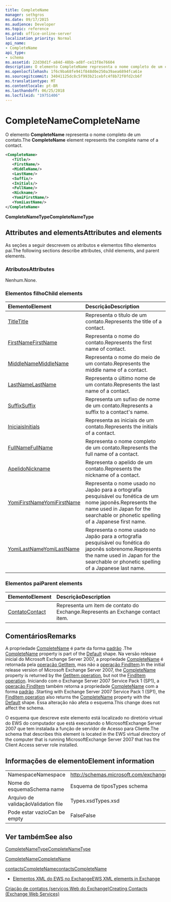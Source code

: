 ```yaml
---
title: CompleteName
manager: sethgros
ms.date: 09/17/2015
ms.audience: Developer
ms.topic: reference
ms.prod: office-online-server
localization_priority: Normal
api_name:
- CompleteName
api_type:
- schema
ms.assetid: 22d30d1f-a84d-48bb-ad8f-ce13f8e76604
description: O elemento CompleteName representa o nome completo de um contato.
ms.openlocfilehash: 1f6c9ba68fe941f848d0e250a39aea6894fca61e
ms.sourcegitcommit: 34041125dc8c5f993b21cebfc4f8b72f0fd2cb6f
ms.translationtype: MT
ms.contentlocale: pt-BR
ms.lasthandoff: 06/25/2018
ms.locfileid: "19751406"
---
```

# <a name="completename"></a><span data-ttu-id="d45f0-103">CompleteName</span><span class="sxs-lookup"><span data-stu-id="d45f0-103">CompleteName</span></span>

<span data-ttu-id="d45f0-104">O elemento **CompleteName** representa o nome completo de um contato.</span><span class="sxs-lookup"><span data-stu-id="d45f0-104">The **CompleteName** element represents the complete name of a contact.</span></span> 
  
```xml
<CompleteName>
   <Title/>
   <FirstName/>
   <MiddleName/>
   <LastName/>
   <Suffix/>
   <Initials/>
   <FullName/>
   <Nickname/>
   <YomiFirstName/>
   <YomiLastName/>
</CompleteName>
```

 <span data-ttu-id="d45f0-105">**CompleteNameType**</span><span class="sxs-lookup"><span data-stu-id="d45f0-105">**CompleteNameType**</span></span>
## <a name="attributes-and-elements"></a><span data-ttu-id="d45f0-106">Attributes and elements</span><span class="sxs-lookup"><span data-stu-id="d45f0-106">Attributes and elements</span></span>

<span data-ttu-id="d45f0-107">As seções a seguir descrevem os atributos e elementos filho elementos pai.</span><span class="sxs-lookup"><span data-stu-id="d45f0-107">The following sections describe attributes, child elements, and parent elements.</span></span>
  
### <a name="attributes"></a><span data-ttu-id="d45f0-108">Atributos</span><span class="sxs-lookup"><span data-stu-id="d45f0-108">Attributes</span></span>

<span data-ttu-id="d45f0-109">Nenhum.</span><span class="sxs-lookup"><span data-stu-id="d45f0-109">None.</span></span>
  
### <a name="child-elements"></a><span data-ttu-id="d45f0-110">Elementos filho</span><span class="sxs-lookup"><span data-stu-id="d45f0-110">Child elements</span></span>

|<span data-ttu-id="d45f0-111">**Elemento**</span><span class="sxs-lookup"><span data-stu-id="d45f0-111">**Element**</span></span>|<span data-ttu-id="d45f0-112">**Descrição**</span><span class="sxs-lookup"><span data-stu-id="d45f0-112">**Description**</span></span>|
|:-----|:-----|
|[<span data-ttu-id="d45f0-113">Title</span><span class="sxs-lookup"><span data-stu-id="d45f0-113">Title</span></span>](title.md) <br/> |<span data-ttu-id="d45f0-114">Representa o título de um contato.</span><span class="sxs-lookup"><span data-stu-id="d45f0-114">Represents the title of a contact.</span></span>  <br/> |
|[<span data-ttu-id="d45f0-115">FirstName</span><span class="sxs-lookup"><span data-stu-id="d45f0-115">FirstName</span></span>](firstname.md) <br/> |<span data-ttu-id="d45f0-116">Representa o nome do contato.</span><span class="sxs-lookup"><span data-stu-id="d45f0-116">Represents the first name of contact.</span></span>  <br/> |
|[<span data-ttu-id="d45f0-117">MiddleName</span><span class="sxs-lookup"><span data-stu-id="d45f0-117">MiddleName</span></span>](middlename.md) <br/> |<span data-ttu-id="d45f0-118">Representa o nome do meio de um contato.</span><span class="sxs-lookup"><span data-stu-id="d45f0-118">Represents the middle name of a contact.</span></span>  <br/> |
|[<span data-ttu-id="d45f0-119">LastName</span><span class="sxs-lookup"><span data-stu-id="d45f0-119">LastName</span></span>](lastname.md) <br/> |<span data-ttu-id="d45f0-120">Representa o último nome de um contato.</span><span class="sxs-lookup"><span data-stu-id="d45f0-120">Represents the last name of a contact.</span></span>  <br/> |
|[<span data-ttu-id="d45f0-121">Suffix</span><span class="sxs-lookup"><span data-stu-id="d45f0-121">Suffix</span></span>](suffix.md) <br/> |<span data-ttu-id="d45f0-122">Representa um sufixo de nome de um contato.</span><span class="sxs-lookup"><span data-stu-id="d45f0-122">Represents a suffix to a contact's name.</span></span>  <br/> |
|[<span data-ttu-id="d45f0-123">Iniciais</span><span class="sxs-lookup"><span data-stu-id="d45f0-123">Initials</span></span>](initials.md) <br/> |<span data-ttu-id="d45f0-124">Representa as iniciais de um contato.</span><span class="sxs-lookup"><span data-stu-id="d45f0-124">Represents the initials of a contact.</span></span>  <br/> |
|[<span data-ttu-id="d45f0-125">FullName</span><span class="sxs-lookup"><span data-stu-id="d45f0-125">FullName</span></span>](fullname.md) <br/> |<span data-ttu-id="d45f0-126">Representa o nome completo de um contato.</span><span class="sxs-lookup"><span data-stu-id="d45f0-126">Represents the full name of a contact.</span></span>  <br/> |
|[<span data-ttu-id="d45f0-127">Apelido</span><span class="sxs-lookup"><span data-stu-id="d45f0-127">Nickname</span></span>](nickname.md) <br/> |<span data-ttu-id="d45f0-128">Representa o apelido de um contato.</span><span class="sxs-lookup"><span data-stu-id="d45f0-128">Represents the nickname of a contact.</span></span>  <br/> |
|[<span data-ttu-id="d45f0-129">YomiFirstName</span><span class="sxs-lookup"><span data-stu-id="d45f0-129">YomiFirstName</span></span>](yomifirstname.md) <br/> |<span data-ttu-id="d45f0-130">Representa o nome usado no Japão para a ortografia pesquisável ou fonética de um nome japonês.</span><span class="sxs-lookup"><span data-stu-id="d45f0-130">Represents the name used in Japan for the searchable or phonetic spelling of a Japanese first name.</span></span>  <br/> |
|[<span data-ttu-id="d45f0-131">YomiLastName</span><span class="sxs-lookup"><span data-stu-id="d45f0-131">YomiLastName</span></span>](yomilastname.md) <br/> |<span data-ttu-id="d45f0-132">Representa o nome usado no Japão para a ortografia pesquisável ou fonética do japonês sobrenome.</span><span class="sxs-lookup"><span data-stu-id="d45f0-132">Represents the name used in Japan for the searchable or phonetic spelling of a Japanese last name.</span></span>  <br/> |
   
### <a name="parent-elements"></a><span data-ttu-id="d45f0-133">Elementos pai</span><span class="sxs-lookup"><span data-stu-id="d45f0-133">Parent elements</span></span>

|<span data-ttu-id="d45f0-134">**Elemento**</span><span class="sxs-lookup"><span data-stu-id="d45f0-134">**Element**</span></span>|<span data-ttu-id="d45f0-135">**Descrição**</span><span class="sxs-lookup"><span data-stu-id="d45f0-135">**Description**</span></span>|
|:-----|:-----|
|[<span data-ttu-id="d45f0-136">Contato</span><span class="sxs-lookup"><span data-stu-id="d45f0-136">Contact</span></span>](contact.md) <br/> |<span data-ttu-id="d45f0-137">Representa um item de contato do Exchange.</span><span class="sxs-lookup"><span data-stu-id="d45f0-137">Represents an Exchange contact item.</span></span>  <br/> |
   
## <a name="remarks"></a><span data-ttu-id="d45f0-138">Comentários</span><span class="sxs-lookup"><span data-stu-id="d45f0-138">Remarks</span></span>

<span data-ttu-id="d45f0-139">A propriedade [CompleteName](completename.md) é parte da forma [padrão](https://msdn.microsoft.com/library/ExchangeWebServices.DefaultShapeNamesType.Default.aspx) .</span><span class="sxs-lookup"><span data-stu-id="d45f0-139">The [CompleteName](completename.md) property is part of the [Default](https://msdn.microsoft.com/library/ExchangeWebServices.DefaultShapeNamesType.Default.aspx) shape.</span></span> <span data-ttu-id="d45f0-140">Na versão release inicial do Microsoft Exchange Server 2007, a propriedade [CompleteName](completename.md) é retornada pela [operação GetItem](getitem-operation.md), mas não a [operação FindItem](finditem-operation.md).</span><span class="sxs-lookup"><span data-stu-id="d45f0-140">In the initial release version of Microsoft Exchange Server 2007, the [CompleteName](completename.md) property is returned by the [GetItem operation](getitem-operation.md), but not the [FindItem operation](finditem-operation.md).</span></span> <span data-ttu-id="d45f0-141">Iniciando com o Exchange Server 2007 Service Pack 1 (SP1), a [operação FindItem](finditem-operation.md) também retorna a propriedade [CompleteName](completename.md) com a forma [padrão](https://msdn.microsoft.com/library/ExchangeWebServices.DefaultShapeNamesType.Default.aspx) .</span><span class="sxs-lookup"><span data-stu-id="d45f0-141">Starting with Exchange Server 2007 Service Pack 1 (SP1), the [FindItem operation](finditem-operation.md) also returns the [CompleteName](completename.md) property with the [Default](https://msdn.microsoft.com/library/ExchangeWebServices.DefaultShapeNamesType.Default.aspx) shape.</span></span> <span data-ttu-id="d45f0-142">Essa alteração não afeta o esquema.</span><span class="sxs-lookup"><span data-stu-id="d45f0-142">This change does not affect the schema.</span></span> 
  
<span data-ttu-id="d45f0-143">O esquema que descreve este elemento está localizado no diretório virtual do EWS do computador que está executando o MicrosoftExchange Server 2007 que tem instalada a função de servidor de Acesso para Cliente.</span><span class="sxs-lookup"><span data-stu-id="d45f0-143">The schema that describes this element is located in the EWS virtual directory of the computer that is running MicrosoftExchange Server 2007 that has the Client Access server role installed.</span></span>
  
## <a name="element-information"></a><span data-ttu-id="d45f0-144">Informações de elemento</span><span class="sxs-lookup"><span data-stu-id="d45f0-144">Element information</span></span>

|||
|:-----|:-----|
|<span data-ttu-id="d45f0-145">Namespace</span><span class="sxs-lookup"><span data-stu-id="d45f0-145">Namespace</span></span>  <br/> |http://schemas.microsoft.com/exchange/services/2006/types  <br/> |
|<span data-ttu-id="d45f0-146">Nome do esquema</span><span class="sxs-lookup"><span data-stu-id="d45f0-146">Schema name</span></span>  <br/> |<span data-ttu-id="d45f0-147">Esquema de tipos</span><span class="sxs-lookup"><span data-stu-id="d45f0-147">Types schema</span></span>  <br/> |
|<span data-ttu-id="d45f0-148">Arquivo de validação</span><span class="sxs-lookup"><span data-stu-id="d45f0-148">Validation file</span></span>  <br/> |<span data-ttu-id="d45f0-149">Types.xsd</span><span class="sxs-lookup"><span data-stu-id="d45f0-149">Types.xsd</span></span>  <br/> |
|<span data-ttu-id="d45f0-150">Pode estar vazio</span><span class="sxs-lookup"><span data-stu-id="d45f0-150">Can be empty</span></span>  <br/> |<span data-ttu-id="d45f0-151">False</span><span class="sxs-lookup"><span data-stu-id="d45f0-151">False</span></span>  <br/> |
   
## <a name="see-also"></a><span data-ttu-id="d45f0-152">Ver também</span><span class="sxs-lookup"><span data-stu-id="d45f0-152">See also</span></span>



[<span data-ttu-id="d45f0-153">CompleteNameType</span><span class="sxs-lookup"><span data-stu-id="d45f0-153">CompleteNameType</span></span>](https://msdn.microsoft.com/library/ExchangeWebServices.CompleteNameType.aspx)
  
[<span data-ttu-id="d45f0-154">CompleteName</span><span class="sxs-lookup"><span data-stu-id="d45f0-154">CompleteName</span></span>](https://msdn.microsoft.com/library/ExchangeWebServices.ContactItemType.CompleteName.aspx)
  
[<span data-ttu-id="d45f0-155">contactsCompleteName</span><span class="sxs-lookup"><span data-stu-id="d45f0-155">contactsCompleteName</span></span>](https://msdn.microsoft.com/library/ExchangeWebServices.UnindexedFieldURIType.contactsCompleteName.aspx)


- [<span data-ttu-id="d45f0-156">Elementos XML do EWS no Exchange</span><span class="sxs-lookup"><span data-stu-id="d45f0-156">EWS XML elements in Exchange</span></span>](ews-xml-elements-in-exchange.md)


[<span data-ttu-id="d45f0-157">Criação de contatos (serviços Web do Exchange)</span><span class="sxs-lookup"><span data-stu-id="d45f0-157">Creating Contacts (Exchange Web Services)</span></span>](http://msdn.microsoft.com/library/4845917e-70d1-481c-bbd7-011ec6571789%28Office.15%29.aspx)

